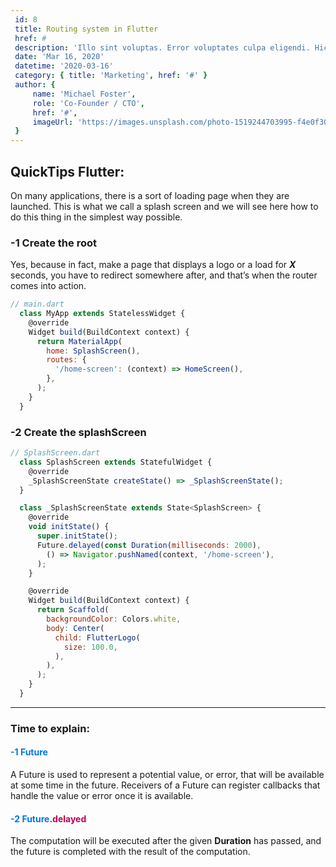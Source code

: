 ```yaml
---
 id: 8
 title: Routing system in Flutter
 href: #
 description: 'Illo sint voluptas. Error voluptates culpa eligendi. Hic vel totam vitae illo. Non aliquid explicabo necessitatibus unde. Sed exercitationem placeat consectetur nulla deserunt vel iusto corrupti dicta laboris incididunt.'
 date: 'Mar 16, 2020'
 datetime: '2020-03-16'
 category: { title: 'Marketing', href: '#' }
 author: {
     name: 'Michael Foster',
     role: 'Co-Founder / CTO',
     href: '#',
     imageUrl: 'https://images.unsplash.com/photo-1519244703995-f4e0f30006d5?ixlib=rb-1.2.1&ixid=eyJhcHBfaWQiOjEyMDd9&auto=format&fit=facearea&facepad=2&w=256&h=256&q=80',
 }
---
```


## QuickTips Flutter:

On many applications, there is a sort of loading page when they are launched. This is what we call a splash screen and we will see here how to do this thing in the simplest way possible.

### -1 Create the root

  Yes, because in fact, make a page that displays a logo or a load for ***X*** seconds, you have to redirect somewhere after, and that’s when the router comes into action.

  ```js
  // main.dart
    class MyApp extends StatelessWidget {
      @override
      Widget build(BuildContext context) {
        return MaterialApp(
          home: SplashScreen(),
          routes: {
            '/home-screen': (context) => HomeScreen(),
          },
        );
      }
    }
  ```

### -2 Create the splashScreen

  ```js
  // SplashScreen.dart
    class SplashScreen extends StatefulWidget {
      @override
      _SplashScreenState createState() => _SplashScreenState();
    }

    class _SplashScreenState extends State<SplashScreen> {
      @override
      void initState() {
        super.initState();
        Future.delayed(const Duration(milliseconds: 2000),
          () => Navigator.pushNamed(context, '/home-screen'),
        );
      }

      @override
      Widget build(BuildContext context) {
        return Scaffold(
          backgroundColor: Colors.white,
          body: Center(
            child: FlutterLogo(
              size: 100.0,
            ),
          ),
        );
      }
    }
```

---

### **Time to explain:**

#### <span style="color: #0276E8">-1 Future</span>

A Future is used to represent a potential value, or error, that will be available at some time in the future. 
Receivers of a Future can register callbacks that handle the value or error once it is available.

#### <span style="color: #0276E8">-2 Future<span style="color: #BC0256">.delayed</span></span>
The computation will be executed after the given **Duration** has passed, and the future is completed with the result of the computation.
